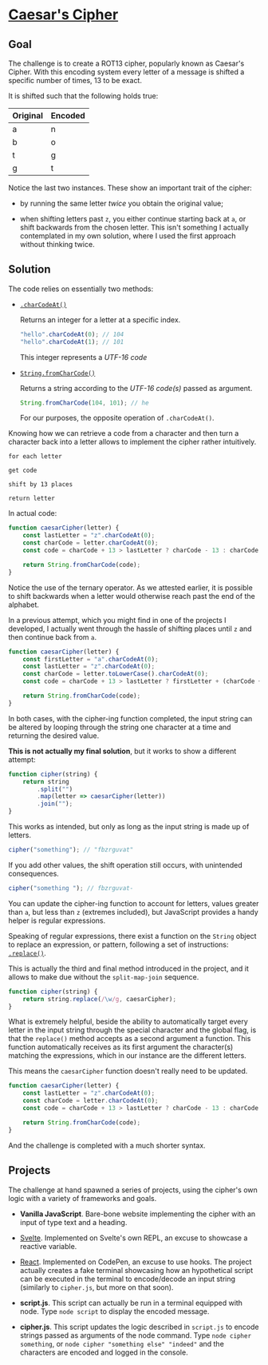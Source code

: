 # [Caesar's Cipher](https://www.freecodecamp.org/learn/javascript-algorithms-and-data-structures/javascript-algorithms-and-data-structures-projects/caesars-cipher)

## Goal

The challenge is to create a ROT13 cipher, popularly known as Caesar's Cipher. With this encoding system every letter of a message is shifted a specific number of times, 13 to be exact.

It is shifted such that the following holds true:

| Original | Encoded |
| -------- | ------- |
| a        | n       |
| b        | o       |
| t        | g       |
| g        | t       |

Notice the last two instances. These show an important trait of the cipher:

-   by running the same letter _twice_ you obtain the original value;

-   when shifting letters past `z`, you either continue starting back at `a`, or shift backwards from the chosen letter. This isn't something I actually contemplated in my own solution, where I used the first approach without thinking twice.

## Solution

The code relies on essentially two methods:

-   [`.charCodeAt()`](https://developer.mozilla.org/en-US/docs/Web/JavaScript/Reference/Global_Objects/String/charCodeAt)

    Returns an integer for a letter at a specific index.

    ```js
    "hello".charCodeAt(0); // 104
    "hello".charCodeAt(1); // 101
    ```

    This integer represents a _UTF-16 code_

-   [`String.fromCharCode()`](https://developer.mozilla.org/en-US/docs/Web/JavaScript/Reference/Global_Objects/String/fromCharCode)

    Returns a string according to the _UTF-16 code(s)_ passed as argument.

    ```js
    String.fromCharCode(104, 101); // he
    ```

    For our purposes, the opposite operation of `.charCodeAt()`.

Knowing how we can retrieve a code from a character and then turn a character back into a letter allows to implement the cipher rather intuitively.

```pseudo
for each letter

get code

shift by 13 places

return letter
```

In actual code:

```js
function caesarCipher(letter) {
    const lastLetter = "z".charCodeAt(0);
    const charCode = letter.charCodeAt(0);
    const code = charCode + 13 > lastLetter ? charCode - 13 : charCode + 13;

    return String.fromCharCode(code);
}
```

Notice the use of the ternary operator. As we attested earlier, it is possible to shift backwards when a letter would otherwise reach past the end of the alphabet.

In a previous attempt, which you might find in one of the projects I developed, I actually went through the hassle of shifting places until `z` and then continue back from `a`.

```js
function caesarCipher(letter) {
    const firstLetter = "a".charCodeAt(0);
    const lastLetter = "z".charCodeAt(0);
    const charCode = letter.toLowerCase().charCodeAt(0);
    const code = charCode + 13 > lastLetter ? firstLetter + (charCode + 12 - lastLetter) : charCode + 13;

    return String.fromCharCode(code);
}
```

In both cases, with the cipher-ing function completed, the input string can be altered by looping through the string one character at a time and returning the desired value.

**This is not actually my final solution**, but it works to show a different attempt:

```js
function cipher(string) {
    return string
        .split("")
        .map(letter => caesarCipher(letter))
        .join("");
}
```

This works as intended, but only as long as the input string is made up of letters.

```js
cipher("something"); // "fbzrguvat"
```

If you add other values, the shift operation still occurs, with unintended consequences.

```js
cipher("something "); // fbzrguvat-
```

You can update the cipher-ing function to account for letters, values greater than `a`, but less than `z` (extremes included), but JavaScript provides a handy helper is regular expressions.

Speaking of regular expressions, there exist a function on the `String` object to replace an expression, or pattern, following a set of instructions: [`.replace()`](https://developer.mozilla.org/en-US/docs/Web/JavaScript/Reference/Global_Objects/String/replace).

This is actually the third and final method introduced in the project, and it allows to make due without the `split-map-join` sequence.

```js
function cipher(string) {
    return string.replace(/\w/g, caesarCipher);
}
```

What is extremely helpful, beside the ability to automatically target every letter in the input string through the special character and the global flag, is that the `replace()` method accepts as a second argument a function. This function automatically receives as its first argument the character(s) matching the expressions, which in our instance are the different letters.

This means the `caesarCipher` function doesn't really need to be updated.

```js
function caesarCipher(letter) {
    const lastLetter = "z".charCodeAt(0);
    const charCode = letter.charCodeAt(0);
    const code = charCode + 13 > lastLetter ? charCode - 13 : charCode + 13;

    return String.fromCharCode(code);
}
```

And the challenge is completed with a much shorter syntax.

## Projects

The challenge at hand spawned a series of projects, using the cipher's own logic with a variety of frameworks and goals.

-   **Vanilla JavaScript**. Bare-bone website implementing the cipher with an input of type text and a heading.

-   [Svelte](https://svelte.dev/repl/dfc6983e51b14fa5bcb941fe1afc614f). Implemented on Svelte's own REPL, an excuse to showcase a reactive variable.

-   [React](https://codepen.io/borntofrappe/pen/MWYePYa). Implemented on CodePen, an excuse to use hooks. The project actually creates a fake terminal showcasing how an hypothetical script can be executed in the terminal to encode/decode an input string (similarly to `cipher.js`, but more on that soon).

-   **script.js**. This script can actually be run in a terminal equipped with node. Type `node script` to display the encoded message.

-   **cipher.js**. This script updates the logic described in `script.js` to encode strings passed as arguments of the node command. Type `node cipher something`, or `node cipher "something else" "indeed"` and the characters are encoded and logged in the console. <!-- for reference: `fbzrguvat` and `fbzrguvat ryfr \n vaqrrq` -->
